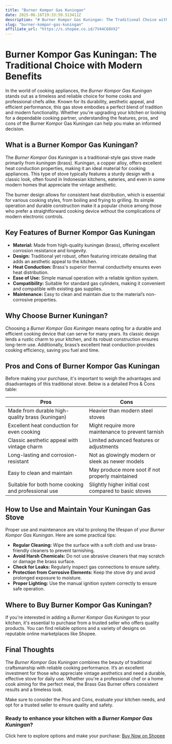 ```yaml
---
title: "Burner Kompor Gas Kuningan"
date: 2025-06-16T19:33:59.513411Z
description: "# Burner Kompor Gas Kuningan: The Traditional Choice with Modern Benefits..."
slug: "burner-kompor-gas-kuningan"
affiliate_url: "https://s.shopee.co.id/7V44C68VX2"
---
```

# Burner Kompor Gas Kuningan: The Traditional Choice with Modern Benefits

In the world of cooking appliances, the *Burner Kompor Gas Kuningan* stands out as a timeless and reliable choice for home cooks and professional chefs alike. Known for its durability, aesthetic appeal, and efficient performance, this gas stove embodies a perfect blend of tradition and modern functionality. Whether you're upgrading your kitchen or looking for a dependable cooking partner, understanding the features, pros, and cons of the Burner Kompor Gas Kuningan can help you make an informed decision.

## What is a Burner Kompor Gas Kuningan?

The *Burner Kompor Gas Kuningan* is a traditional-style gas stove made primarily from *kuningan* (brass). Kuningan, a copper alloy, offers excellent heat conduction properties, making it an ideal material for cooking appliances. This type of stove typically features a sturdy design with a classic look, often found in Indonesian kitchens, eateries, and even in some modern homes that appreciate the vintage aesthetic.

The burner design allows for consistent heat distribution, which is essential for various cooking styles, from boiling and frying to grilling. Its simple operation and durable construction make it a popular choice among those who prefer a straightforward cooking device without the complications of modern electronic controls.

## Key Features of Burner Kompor Gas Kuningan

- **Material:** Made from high-quality kuningan (brass), offering excellent corrosion resistance and longevity.
- **Design:** Traditional yet robust, often featuring intricate detailing that adds an aesthetic appeal to the kitchen.
- **Heat Conduction:** Brass's superior thermal conductivity ensures even heat distribution.
- **Ease of Use:** Simple manual operation with a reliable ignition system.
- **Compatibility:** Suitable for standard gas cylinders, making it convenient and compatible with existing gas supplies.
- **Maintenance:** Easy to clean and maintain due to the material’s non-corrosive properties.

## Why Choose Burner Kuningan?

Choosing a *Burner Kompor Gas Kuningan* means opting for a durable and efficient cooking device that can serve for many years. Its classic design lends a rustic charm to your kitchen, and its robust construction ensures long-term use. Additionally, brass’s excellent heat conduction provides cooking efficiency, saving you fuel and time.

## Pros and Cons of Burner Kompor Gas Kuningan

Before making your purchase, it's important to weigh the advantages and disadvantages of this traditional stove. Below is a detailed Pros & Cons table:

| **Pros**                                         | **Cons**                                     |
|--------------------------------------------------|----------------------------------------------|
| Made from durable high-quality brass (kuningan) | Heavier than modern steel stoves           |
| Excellent heat conduction for even cooking     | Might require more maintenance to prevent tarnish |
| Classic aesthetic appeal with vintage charm     | Limited advanced features or adjustments   |
| Long-lasting and corrosion-resistant           | Not as glowingly modern or sleek as newer models |
| Easy to clean and maintain                        | May produce more soot if not properly maintained |
| Suitable for both home cooking and professional use | Slightly higher initial cost compared to basic stoves |

## How to Use and Maintain Your Kuningan Gas Stove

Proper use and maintenance are vital to prolong the lifespan of your *Burner Kompor Gas Kuningan*. Here are some practical tips:

- **Regular Cleaning:** Wipe the surface with a soft cloth and use brass-friendly cleaners to prevent tarnishing.
- **Avoid Harsh Chemicals:** Do not use abrasive cleaners that may scratch or damage the brass surface.
- **Check for Leaks:** Regularly inspect gas connections to ensure safety.
- **Protection from Corrosive Elements:** Keep the stove dry and avoid prolonged exposure to moisture.
- **Proper Lighting:** Use the manual ignition system correctly to ensure safe operation.

## Where to Buy Burner Kompor Gas Kuningan?

If you're interested in adding a *Burner Kompor Gas Kuningan* to your kitchen, it's essential to purchase from a trusted seller who offers quality products. You can find reliable options and a variety of designs on reputable online marketplaces like Shopee.

## Final Thoughts

The *Burner Kompor Gas Kuningan* combines the beauty of traditional craftsmanship with reliable cooking performance. It’s an excellent investment for those who appreciate vintage aesthetics and need a durable, effective stove for daily use. Whether you're a professional chef or a home cook aiming for the perfect meal, the Brass Gas Burner offers consistent results and a timeless look.

Make sure to consider the Pros and Cons, evaluate your kitchen needs, and opt for a trusted seller to ensure quality and safety.

### Ready to enhance your kitchen with a *Burner Kompor Gas Kuningan*?  
Click here to explore options and make your purchase: [Buy Now on Shopee](https://s.shopee.co.id/7V44C68VX2)